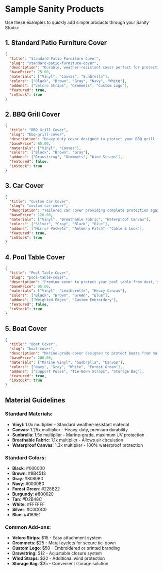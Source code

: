# Sample Sanity Products

Use these examples to quickly add simple products through your Sanity Studio:

## 1. Standard Patio Furniture Cover

```json
{
  "title": "Standard Patio Furniture Cover",
  "slug": "standard-patio-furniture-cover",
  "description": "Durable, weather-resistant cover perfect for protecting outdoor furniture from rain, sun, and debris.",
  "basePrice": 75.00,
  "materials": ["Vinyl", "Canvas", "Sunbrella"],
  "colors": ["Black", "Brown", "Gray", "Navy", "White"],
  "addons": ["Velcro Strips", "Grommets", "Custom Logo"],
  "featured": true,
  "inStock": true
}
```

## 2. BBQ Grill Cover

```json
{
  "title": "BBQ Grill Cover",
  "slug": "bbq-grill-cover",
  "description": "Heavy-duty cover designed to protect your BBQ grill from weather and extend its lifespan.",
  "basePrice": 85.00,
  "materials": ["Vinyl", "Canvas"],
  "colors": ["Black", "Brown", "Gray"],
  "addons": ["Drawstring", "Grommets", "Wind Straps"],
  "featured": false,
  "inStock": true
}
```

## 3. Car Cover

```json
{
  "title": "Custom Car Cover",
  "slug": "custom-car-cover",
  "description": "Tailored car cover providing complete protection against weather, dust, and UV rays.",
  "basePrice": 120.00,
  "materials": ["Vinyl", "Breathable Fabric", "Waterproof Canvas"],
  "colors": ["Silver", "Gray", "Black", "Blue"],
  "addons": ["Mirror Pockets", "Antenna Patch", "Cable & Lock"],
  "featured": true,
  "inStock": true
}
```

## 4. Pool Table Cover

```json
{
  "title": "Pool Table Cover",
  "slug": "pool-table-cover",
  "description": "Premium cover to protect your pool table from dust, spills, and damage.",
  "basePrice": 95.00,
  "materials": ["Vinyl", "Leatherette", "Heavy Canvas"],
  "colors": ["Black", "Brown", "Green", "Blue"],
  "addons": ["Weighted Edges", "Custom Embroidery"],
  "featured": false,
  "inStock": true
}
```

## 5. Boat Cover

```json
{
  "title": "Boat Cover",
  "slug": "boat-cover",
  "description": "Marine-grade cover designed to protect boats from harsh marine environments.",
  "basePrice": 200.00,
  "materials": ["Marine Vinyl", "Sunbrella", "Canvas"],
  "colors": ["Navy", "Gray", "White", "Forest Green"],
  "addons": ["Support Poles", "Tie-Down Straps", "Storage Bag"],
  "featured": true,
  "inStock": true
}
```

## Material Guidelines

### Standard Materials:
- **Vinyl**: 1.0x multiplier - Standard weather-resistant material
- **Canvas**: 1.25x multiplier - Heavy-duty, premium durability  
- **Sunbrella**: 1.5x multiplier - Marine-grade, maximum UV protection
- **Breathable Fabric**: 1.1x multiplier - Allows air circulation
- **Waterproof Canvas**: 1.3x multiplier - 100% waterproof protection

### Standard Colors:
- **Black**: #000000
- **Brown**: #8B4513  
- **Gray**: #808080
- **Navy**: #000080
- **Forest Green**: #228B22
- **Burgundy**: #800020
- **Tan**: #D2B48C
- **White**: #FFFFFF
- **Silver**: #C0C0C0
- **Blue**: #4169E1

### Common Add-ons:
- **Velcro Strips**: $15 - Easy attachment system
- **Grommets**: $25 - Metal eyelets for secure tie-down
- **Custom Logo**: $50 - Embroidered or printed branding
- **Drawstring**: $12 - Adjustable closure system
- **Wind Straps**: $20 - Additional wind protection
- **Storage Bag**: $35 - Convenient storage solution 